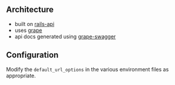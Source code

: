 

## Architecture

- built on [rails-api](https://github.com/rails-api/rails-api)
- uses [grape](https://github.com/intridea/grape)
- api docs generated using [grape-swagger](https://github.com/tim-vandecasteele/grape-swagger)

## Configuration

Modify the `default_url_options` in the various environment files as appropriate.